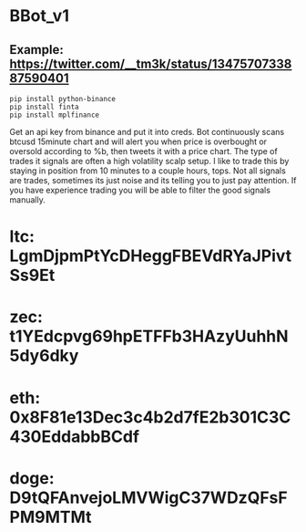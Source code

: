 # BBot_v1
## Example: https://twitter.com/__tm3k/status/1347570733887590401


```
pip install python-binance
pip install finta
pip install mplfinance
```

Get an api key from binance and put it into creds.
Bot continuously scans btcusd 15minute chart and will alert you when price is overbought or oversold according to %b, then tweets it with a price chart. 
The type of trades it signals are often a high volatility scalp setup. 
I like to trade this by staying in position from 10 minutes to a couple hours, tops.
Not all signals are trades, sometimes its just noise and its telling you to just pay attention. 
If you have experience trading you will be able to filter the good signals manually.

# ltc: LgmDjpmPtYcDHeggFBEVdRYaJPivtSs9Et
# zec: t1YEdcpvg69hpETFFb3HAzyUuhhN5dy6dky
# eth: 0x8F81e13Dec3c4b2d7fE2b301C3C430EddabbBCdf
# doge: D9tQFAnvejoLMVWigC37WDzQFsFPM9MTMt

